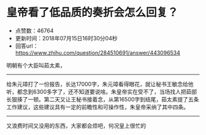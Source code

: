 # 皇帝看了低品质的奏折会怎么回复？
- 点赞数：46764
- 更新时间：2018年07月15日16时30分04秒
- 回答url：https://www.zhihu.com/question/284510691/answer/443096534
<body>
 <p data-pid="w_jv4e9V">明朝有个大臣叫茹太素，</p>
 <hr>
 <p data-pid="Yav2MeKo">给朱元璋打了一份报告，长达17000字，朱元璋看得眼花，就让秘书王敏念给他听，都念到6300多字了，还不知道要说啥。朱皇帝实在受不了，当场找人把茹部长狠揍了一顿。第二天又让王秘书接着念，从第16500字到结尾，茹太素提了五条工作建议，这些建议具有一定的前瞻性和可操作性，朱皇帝采纳了其中四条。</p>
 <hr>
 <p data-pid="HbX73FY2">又浪费时间又没用的东西，大家都会烦吧，何况皇上很忙的</p>
</body>
